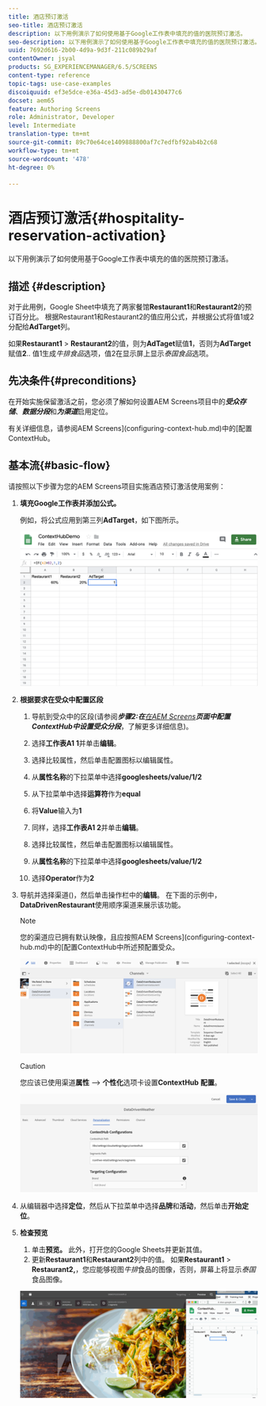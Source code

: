 ```yaml
---
title: 酒店预订激活
seo-title: 酒店预订激活
description: 以下用例演示了如何使用基于Google工作表中填充的值的医院预订激活。
seo-description: 以下用例演示了如何使用基于Google工作表中填充的值的医院预订激活。
uuid: 7692d616-2b00-4d9a-9d3f-211c089b29af
contentOwner: jsyal
products: SG_EXPERIENCEMANAGER/6.5/SCREENS
content-type: reference
topic-tags: use-case-examples
discoiquuid: ef3e5dce-e36a-45d3-ad5e-db01430477c6
docset: aem65
feature: Authoring Screens
role: Administrator, Developer
level: Intermediate
translation-type: tm+mt
source-git-commit: 89c70e64ce1409888800af7c7edfbf92ab4b2c68
workflow-type: tm+mt
source-wordcount: '478'
ht-degree: 0%

---
```



# 酒店预订激活{#hospitality-reservation-activation}

以下用例演示了如何使用基于Google工作表中填充的值的医院预订激活。

## 描述 {#description}

对于此用例，Google Sheet中填充了两家餐馆&#x200B;**Restaurant1**&#x200B;和&#x200B;**Restaurant2**&#x200B;的预订百分比。 根据Restaurant1和Restaurant2的值应用公式，并根据公式将值1或2分配给&#x200B;**AdTarget**&#x200B;列。

如果&#x200B;**Restaurant1** > **Restaurant2**&#x200B;的值，则为&#x200B;**AdTaget**&#x200B;赋值&#x200B;**1**，否则为&#x200B;**AdTarget**&#x200B;赋值&#x200B;**2**.. 值1生成&#x200B;*牛排食品*&#x200B;选项，值2在显示屏上显示&#x200B;*泰国食品*&#x200B;选项。

## 先决条件{#preconditions}

在开始实施保留激活之前，您必须了解如何设置AEM Screens项目中的&#x200B;***受众存储***、***数据分段***&#x200B;和&#x200B;***为渠道***&#x200B;启用定位。

有关详细信息，请参阅AEM Screens](configuring-context-hub.md)中的[配置ContextHub。

## 基本流{#basic-flow}

请按照以下步骤为您的AEM Screens项目实施酒店预订激活使用案例：

1. **填充Google工作表并添加公式。**

   例如，将公式应用到第三列&#x200B;**AdTarget**，如下图所示。

   ![screen_shot_2019-04-29at94132am](assets/screen_shot_2019-04-29at94132am.png)

1. **根据要求在受众中配置区段**

   1. 导航到受众中的区段(请参阅&#x200B;***步骤2:在&#x200B;**[在AEM Screens](configuring-context-hub.md)**页面中配置ContextHub中设置受众分段***，了解更多详细信息)。

   1. 选择&#x200B;**工作表A1 1**&#x200B;并单击&#x200B;**编辑**。

   1. 选择比较属性，然后单击配置图标以编辑属性。
   1. 从&#x200B;**属性名称**&#x200B;的下拉菜单中选择&#x200B;**googlesheets/value/1/2**

   1. 从下拉菜单中选择&#x200B;**运算符**&#x200B;作为&#x200B;**equal**

   1. 将&#x200B;**Value**&#x200B;输入为&#x200B;**1**

   1. 同样，选择&#x200B;**工作表A1 2**&#x200B;并单击&#x200B;**编辑**。

   1. 选择比较属性，然后单击配置图标以编辑属性。
   1. 从&#x200B;**属性名称**&#x200B;的下拉菜单中选择&#x200B;**googlesheets/value/1/2**

   1. 选择&#x200B;**Operator**&#x200B;作为&#x200B;**2**

1. 导航并选择渠道()，然后单击操作栏中的&#x200B;**编辑**。 在下面的示例中，**DataDrivenRestaurant**&#x200B;使用顺序渠道来展示该功能。

   >[!NOTE]
   >
   >您的渠道应已拥有默认映像，且应按照AEM Screens](configuring-context-hub.md)中的[配置ContextHub中所述预配置受众。

   ![screen_shot_2019-05-08at14652pm](assets/screen_shot_2019-05-08at14652pm.png)

   >[!CAUTION]
   >
   >您应该已使用渠道&#x200B;**属性** —> **个性化**&#x200B;选项卡设置&#x200B;**ContextHub** **配置**。

   ![screen_shot_2019-05-08at114106am](assets/screen_shot_2019-05-08at114106am.png)

1. 从编辑器中选择&#x200B;**定位**，然后从下拉菜单中选择&#x200B;**品牌**&#x200B;和&#x200B;**活动**，然后单击&#x200B;**开始定位**。
1. **检查预览**

   1. 单击&#x200B;**预览。** 此外，打开您的Google Sheets并更新其值。
   1. 更新&#x200B;**Restaurant1**&#x200B;和&#x200B;**Restaurant2**&#x200B;列中的值。 如果&#x200B;**Restaurant1** > **Restaurant2,**，您应能够视图&#x200B;*牛排*&#x200B;食品的图像，否则，屏幕上将显示&#x200B;*泰国*&#x200B;食品图像。

   ![result5](assets/result5.gif)

